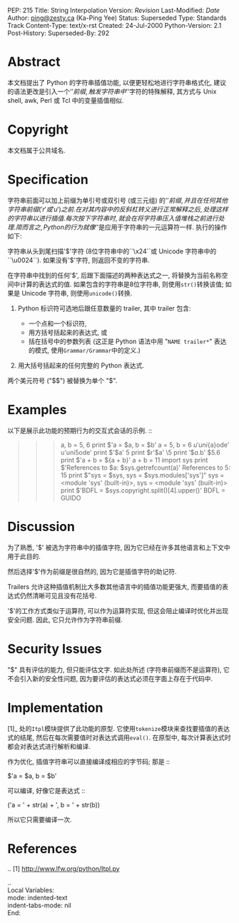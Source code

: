 
PEP: 215
Title: String Interpolation
Version: $Revision$
Last-Modified: $Date$
Author: ping@zesty.ca (Ka-Ping Yee)
Status: Superseded
Type: Standards Track
Content-Type: text/x-rst
Created: 24-Jul-2000
Python-Version: 2.1
Post-History:
Superseded-By: 292


Abstract
========

本文档提出了 Python 的字符串插值功能, 以便更轻松地进行字符串格式化, 建议的语法更改是引入一个'$'前缀,
触发字符串中'$'字符的特殊解释, 其方式与 Unix shell, awk, Perl 或 Tcl 中的变量插值相似.


Copyright
=========

本文档属于公共域名.


Specification
=============

字符串前面可以加上前缀为单引号或双引号 (或三元组) 的'$'前缀, 并且在任何其他字符串前缀 ('r'或'u')之前.
在对其内容中的反斜杠转义进行正常解释之后, 处理这样的字符串以进行插值. 每次按下字符串时,
就会在将字符串压入值堆栈之前进行处理. 简而言之, Python 的行为就像'$'是应用于字符串的一元运算符一样.
执行的操作如下:

字符串从头到尾扫描'$'字符 (8位字符串中的``\x24``或 Unicode 字符串中的``\u0024``).
如果没有'$'字符, 则返回不变的字符串.

在字符串中找到的任何'$', 后跟下面描述的两种表达式之一, 将替换为当前名称空间中计算的表达式的值.
如果包含的字符串是8位字符串, 则使用``str()``转换该值; 如果是 Unicode 字符串, 则使用``unicode()``转换.

1.  Python 标识符可选地后跟任意数量的 trailer, 其中 trailer 包含:
    - 一个点和一个标识符,
    - 用方括号括起来的表达式, 或
    - 括在括号中的参数列表
    (这正是 Python 语法中用 "``NAME trailer*``" 表达的模式, 使用``Grammar/Grammar``中的定义.)

2.  用大括号括起来的任何完整的 Python 表达式.

两个美元符号 ("$$") 被替换为单个 "$".


Examples
========

以下是展示此功能的预期行为的交互式会话的示例. ::

   >>> a, b = 5, 6
   >>> print $'a = $a, b = $b'
   a = 5, b = 6
   >>> $u'uni${a}ode'
   u'uni5ode'
   >>> print $'\$a'
   5
   >>> print $r'\$a'
   \5
   >>> print $'$$$a.$b'
   $5.6
   >>> print $'a + b = ${a + b}'
   a + b = 11
   >>> import sys
   >>> print $'References to $a: $sys.getrefcount(a)'
   References to 5: 15
   >>> print $"sys = $sys, sys = $sys.modules['sys']"
   sys = <module 'sys' (built-in)>, sys = <module 'sys' (built-in)>
   >>> print $'BDFL = $sys.copyright.split()[4].upper()'
   BDFL = GUIDO


Discussion
==========

为了熟悉, '$' 被选为字符串中的插值字符, 因为它已经在许多其他语言和上下文中用于此目的.

然后选择'$'作为前缀是很自然的, 因为它是插值字符的助记符.

Trailers 允许这种插值机制比大多数其他语言中的插值功能更强大,
而要插值的表达式仍然清晰可见且没有花括号.

'$'的工作方式类似于运算符, 可以作为运算符实现, 但这会阻止编译时优化并出现安全问题.
因此, 它只允许作为字符串前缀.


Security Issues
===============

"$" 具有评估的能力, 但只能评估文字. 如此处所述 (字符串前缀而不是运算符),
它不会引入新的安全性问题, 因为要评估的表达式必须在字面上存在于代码中.


Implementation
==============

[1]_ 处的``Itpl``模块提供了此功能的原型. 它使用``tokenize``模块来查找要插值的表达式的结尾,
然后在每次需要值时对表达式调用``eval()``. 在原型中, 每次计算表达式时都会对表达式进行解析和编译.

作为优化, 插值字符串可以直接编译成相应的字节码; 那是 ::

   $'a = $a, b = $b'

可以编译, 好像它是表达式 ::

   ('a = ' + str(a) + ', b = ' + str(b))

所以它只需要编译一次.


References
==========

.. [1] http://www.lfw.org/python/Itpl.py


..  
  Local Variables:  
  mode: indented-text  
  indent-tabs-mode: nil  
  End:  
